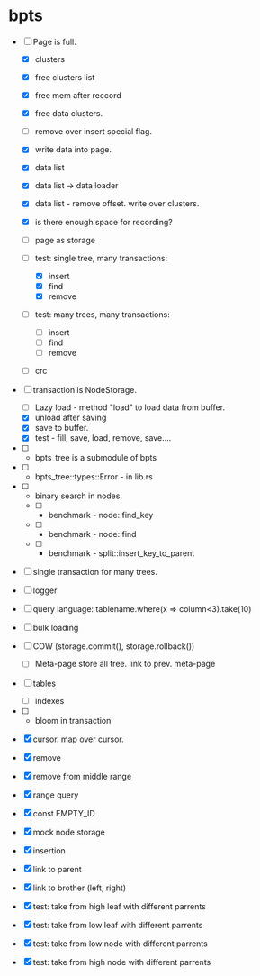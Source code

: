 # bpts

- [ ] Page is full.
  - [x] clusters
   - [x] free clusters list
   - [x] free mem after reccord
   - [x] free data clusters.
  - [ ] remove over insert special flag.
  - [x] write data into page.
  - [x] data list
  - [x] data list -> data loader
  - [x] data list - remove offset. write over clusters.
  - [x] is there enough space for recording?
  
  - [ ] page as storage
  - [ ] test: single tree, many transactions:
    - [x] insert
    - [x] find
    - [x] remove

  - [ ] test: many trees, many transactions:     
    - [ ] insert
    - [ ] find
    - [ ] remove
  - [ ] crc
- [ ] transaction is NodeStorage. 
  - [ ] Lazy load - method "load" to load data from buffer.
  - [x] unload after saving
  - [x] save to buffer.
  - [x] test - fill, save, load, remove, save.... 
- [ ] - bpts_tree is a submodule of bpts
- [ ] - bpts_tree::types::Error - in lib.rs
- [ ] - binary search in nodes.
  - [ ] - benchmark - node::find_key
  - [ ] - benchmark - node::find
  - [ ] - benchmark - split::insert_key_to_parent
- [ ] single transaction for many trees.
- [ ] logger
- [ ] query language: tablename.where(x => column<3).take(10)
- [ ] bulk loading
- [ ] COW (storage.commit(), storage.rollback())
   - [ ] Meta-page store all tree. link to prev. meta-page
- [ ] tables
   - [ ] indexes
- [ ] - bloom in transaction



- [x] cursor. map over cursor.
- [x] remove
- [x] remove from middle range
- [x] range query
- [x] const EMPTY_ID
- [x] mock node storage
- [x] insertion
- [x] link to parent
- [x] link to brother (left, right)
- [x] test: take from high leaf with different parrents
- [x] test: take from low leaf with different parrents
- [x] test: take from low node with different parrents
- [x] test: take from high node with different parrents
